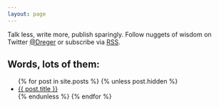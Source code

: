 ```yaml
---
layout: page
---
```

Talk less, write more, publish sparingly. Follow nuggets of wisdom on Twitter [@Dreger](https://twitter.com/dreger) or subscribe via [RSS](/feeds/main.xml). 

<h2>Words, lots of them:</h2>
<ul>
{% for post in site.posts %}
 {% unless post.hidden %} 
  <li><a href="{{ post.url }}">{{ post.title }}</a></li>
 {% endunless %}
{% endfor %}
</ul>